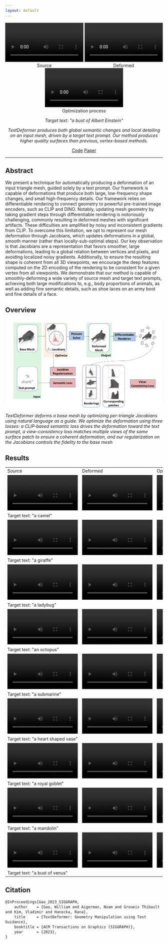 ```yaml
---
layout: default
---
```


<center>
<figure style="display:inline-block;margin:0;padding:0">
    <video width='250' controls autoplay loop><source src="figures/a_bust_of_einstein_init.mp4" alt="einstein_init"/></video>
    <figcaption style="text-align:center">Source</figcaption>
</figure>
<figure style="display:inline-block;margin:0;padding:0">
    <video width='250' controls autoplay loop><source src="figures/a_bust_of_einstein_fin.mp4" alt="einstein_init"/></video>
    <figcaption style="text-align:center">Deformed</figcaption>
</figure>
<figure style="display:inline-block;margin:0;padding:0">
    <video width='250' controls autoplay loop><source src="figures/a_bust_of_einstein.mp4" alt="einstein"/></video>
    <figcaption style="text-align:center">Optimization process</figcaption>
</figure>
<p><em>
Target text: "a bust of Albert Einstein"
</em></p>
<p><em>
TextDeformer produces both global semantic changes and local detailing on an input mesh, driven by a target text prompt. Our method produces higher quality surfaces than previous, vertex-based methods.
</em></p>

<a href="https://github.com/threedle/TextDeformer" class="btn">Code</a>
<a href="https://arxiv.org/abs/2304.13348" class="btn">Paper</a>

<!--
<a href="https://arxiv.org/abs/2112.03221" class="btn">Paper</a>
<a href="arxiv.com/supp" class="btn">Supplementary</a>
-->

</center>

* * *

## Abstract

 We present a technique for automatically producing a deformation of an input triangle mesh, guided solely by a text prompt. Our framework is capable of deformations that produce both large, low-frequency shape changes, and small high-frequency details. Our framework relies on differentiable rendering to connect geometry to powerful pre-trained image encoders, such as CLIP and DINO. Notably, updating mesh geometry by taking gradient steps through differentiable rendering is notoriously challenging, commonly resulting in deformed meshes with significant artifacts. These difficulties are amplified by noisy and inconsistent gradients from CLIP. To overcome this limitation, we opt to represent our mesh deformation through Jacobians, which updates deformations in a global, smooth manner (rather than locally-sub-optimal steps). Our key observation is that Jacobians are a representation that favors smoother, large deformations, leading to a global relation between vertices and pixels, and avoiding localized noisy gradients. Additionally, to ensure the resulting shape is coherent from all 3D viewpoints, we encourage the deep features computed on the 2D encoding of the rendering to be consistent for a given vertex from all viewpoints. We demonstrate that our method is capable of smoothly-deforming a wide variety of source mesh and target text prompts, achieving both large modifications to, e.g., body proportions of animals, as well as adding fine semantic details, such as shoe laces on an army boot and fine details of a face.

## Overview
<img src="figures/overview.png" alt="Overview" width="1000"/>
<p><em>TextDeformer deforms a base mesh by optimizing per-triangle Jacobians using natural language as a guide. We optimize the deformation using three losses: a CLIP-based semantic loss drives the deformation toward the text prompt, a view-consistency loss matches multiple views of the same surface patch to ensure a coherent deformation, and our regularization on the Jacobians controls the fidelity to the base mesh</em></p>

## Results
<center>
<table>
<tr>
    <td style="border: 0;"> Source </td>
    <td style="border: 0;"> Deformed </td>
    <td style="border: 0;"> Optimization process </td>
</tr>
<tr>
    <td style="border: 0;">
        <figure style="display:inline-block;margin:0;padding:0">
            <video width='225' controls autoplay loop><source src="figures/a_camel_init.mp4" alt="camel init"/></video>
        </figure>
    </td>
    <td style="border: 0;">
        <figure style="display:inline-block;margin:0;padding:0">
            <video width='225' controls autoplay loop><source src="figures/a_camel_fin.mp4" alt="camel fin"/></video>
        </figure>
    </td>
    <td style="border: 0;">
        <figure style="display:inline-block;margin:0;padding:0">
            <video width='225' controls autoplay loop><source src="figures/a_camel.mp4" alt="camel"/></video>
        </figure>
    </td>
</tr>
<tr>
    <td colspan="3" style="border: 0;"> Target text: "a camel" </td>
</tr>

<tr>
    <td style="border: 0;">
        <figure style="display:inline-block;margin:0;padding:0">
            <video width='225' controls autoplay loop><source src="figures/a_giraffe_init.mp4" alt="giraffe init"/></video>
        </figure>
    </td>
    <td style="border: 0;">
        <figure style="display:inline-block;margin:0;padding:0">
            <video width='225' controls autoplay loop><source src="figures/a_giraffe_fin.mp4" alt="giraffe fin"/></video>
        </figure>
    </td>
    <td style="border: 0;">
        <figure style="display:inline-block;margin:0;padding:0">
            <video width='225' controls autoplay loop><source src="figures/a_giraffe.mp4" alt="giraffe"/></video>
        </figure>
    </td>
</tr>
<tr>
    <td colspan="3" style="border: 0;"> Target text: "a giraffe" </td>
</tr>

<tr>
    <td style="border: 0;">
        <figure style="display:inline-block;margin:0;padding:0">
            <video width='225' controls autoplay loop><source src="figures/a_ladybug_init.mp4" alt="ladybug init"/></video>
        </figure>
    </td>
    <td style="border: 0;">
        <figure style="display:inline-block;margin:0;padding:0">
            <video width='225' controls autoplay loop><source src="figures/a_ladybug_fin.mp4" alt="ladybug fin"/></video>
        </figure>
    </td>
    <td style="border: 0;">
        <figure style="display:inline-block;margin:0;padding:0">
            <video width='225' controls autoplay loop><source src="figures/a_ladybug.mp4" alt="ladybug"/></video>
        </figure>
    </td>
</tr>
<tr>
    <td colspan="3" style="border: 0;"> Target text: "a ladybug" </td>
</tr>

<tr>
    <td style="border: 0;">
        <figure style="display:inline-block;margin:0;padding:0">
            <video width='225' controls autoplay loop><source src="figures/an_octopus_init.mp4" alt="octopus init"/></video>
        </figure>
    </td>
    <td style="border: 0;">
        <figure style="display:inline-block;margin:0;padding:0">
            <video width='225' controls autoplay loop><source src="figures/an_octopus_fin.mp4" alt="octopus fin"/></video>
        </figure>
    </td>
    <td style="border: 0;">
        <figure style="display:inline-block;margin:0;padding:0">
            <video width='225' controls autoplay loop><source src="figures/an_octopus.mp4" alt="octopus"/></video>
        </figure>
    </td>
</tr>
<tr>
    <td colspan="3" style="border: 0;"> Target text: "an octopus" </td>
</tr>

<tr>
    <td style="border: 0;">
        <figure style="display:inline-block;margin:0;padding:0">
            <video width='225' controls autoplay loop><source src="figures/a_submarine_init.mp4" alt="submarine init"/></video>
        </figure>
    </td>
    <td style="border: 0;">
        <figure style="display:inline-block;margin:0;padding:0">
            <video width='225' controls autoplay loop><source src="figures/a_submarine_fin.mp4" alt="submarine fin"/></video>
        </figure>
    </td>
    <td style="border: 0;">
        <figure style="display:inline-block;margin:0;padding:0">
            <video width='225' controls autoplay loop><source src="figures/a_submarine.mp4" alt="submarine"/></video>
        </figure>
    </td>
</tr>
<tr>
    <td colspan="3" style="border: 0;"> Target text: "a submarine" </td>
</tr>

<tr>
    <td style="border: 0;">
        <figure style="display:inline-block;margin:0;padding:0">
            <video width='225' controls autoplay loop><source src="figures/a_heart_shaped_vase_init.mp4" alt="heart_shaped_vase init"/></video>
        </figure>
    </td>
    <td style="border: 0;">
        <figure style="display:inline-block;margin:0;padding:0">
            <video width='225' controls autoplay loop><source src="figures/a_heart_shaped_vase_fin.mp4" alt="heart_shaped_vase fin"/></video>
        </figure>
    </td>
    <td style="border: 0;">
        <figure style="display:inline-block;margin:0;padding:0">
            <video width='225' controls autoplay loop><source src="figures/a_heart_shaped_vase.mp4" alt="heart_shaped_vase"/></video>
        </figure>
    </td>
</tr>
<tr>
    <td colspan="3" style="border: 0;"> Target text: "a heart shaped vase" </td>
</tr>

<tr>
    <td style="border: 0;">
        <figure style="display:inline-block;margin:0;padding:0">
            <video width='225' controls autoplay loop><source src="figures/a_royal_goblet_init.mp4" alt="a_royal_goblet init"/></video>
        </figure>
    </td>
    <td style="border: 0;">
        <figure style="display:inline-block;margin:0;padding:0">
            <video width='225' controls autoplay loop><source src="figures/a_royal_goblet_fin.mp4" alt="a_royal_goblet fin"/></video>
        </figure>
    </td>
    <td style="border: 0;">
        <figure style="display:inline-block;margin:0;padding:0">
            <video width='225' controls autoplay loop><source src="figures/a_royal_goblet.mp4" alt="a_royal_goblet"/></video>
        </figure>
    </td>
</tr>
<tr>
    <td colspan="3" style="border: 0;"> Target text: "a royal goblet" </td>
</tr>

<tr>
    <td style="border: 0;">
        <figure style="display:inline-block;margin:0;padding:0">
            <video width='225' controls autoplay loop><source src="figures/a_mandolin_init.mp4" alt="mandolin init"/></video>
        </figure>
    </td>
    <td style="border: 0;">
        <figure style="display:inline-block;margin:0;padding:0">
            <video width='225' controls autoplay loop><source src="figures/a_mandolin_fin.mp4" alt="mandolin fin"/></video>
        </figure>
    </td>
    <td style="border: 0;">
        <figure style="display:inline-block;margin:0;padding:0">
            <video width='225' controls autoplay loop><source src="figures/a_mandolin.mp4" alt="mandolin"/></video>
        </figure>
    </td>
</tr>
<tr>
    <td colspan="3" style="border: 0;"> Target text: "a mandolin" </td>
</tr>

<tr>
    <td style="border: 0;">
        <figure style="display:inline-block;margin:0;padding:0">
            <video width='225' controls autoplay loop><source src="figures/a_bust_of_venus_init.mp4" alt="bust_of_venus init"/></video>
        </figure>
    </td>
    <td style="border: 0;">
        <figure style="display:inline-block;margin:0;padding:0">
            <video width='225' controls autoplay loop><source src="figures/a_bust_of_venus_fin.mp4" alt="bust_of_venus fin"/></video>
        </figure>
    </td>
    <td style="border: 0;">
        <figure style="display:inline-block;margin:0;padding:0">
            <video width='225' controls autoplay loop><source src="figures/a_bust_of_venus.mp4" alt="bust_of_venus"/></video>
        </figure>
    </td>
</tr>
<tr>
    <td colspan="3" style="border: 0;"> Target text: "a bust of venus" </td>
</tr>
</table>
</center>

## Citation
```
@InProceedings{Gao_2023_SIGGRAPH,
    author    = {Gao, William and Aigerman, Noam and Groueix Thibault and Kim, Vladimir and Hanocka, Rana},
    title     = {TextDeformer: Geometry Manipulation using Text Guidance},
    booktitle = {ACM Transactions on Graphics (SIGGRAPH)},
    year      = {2023},
}
```
